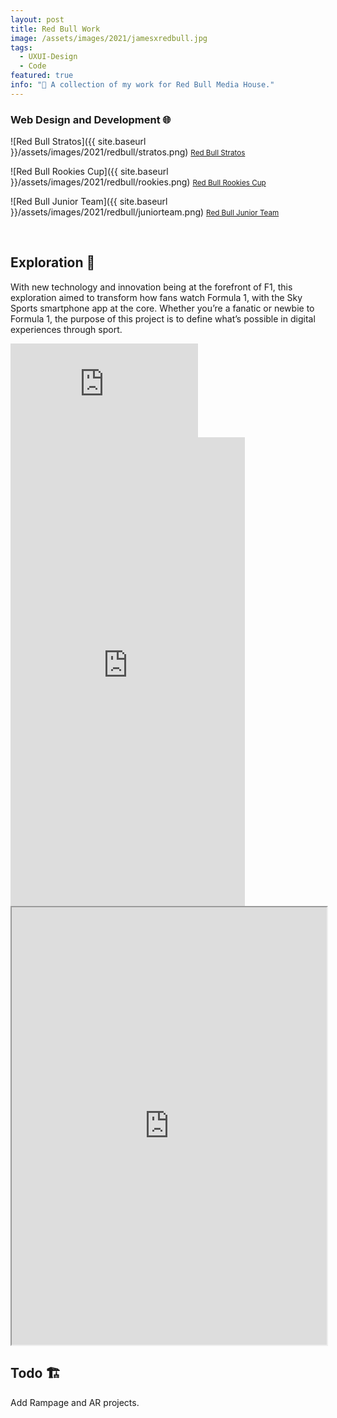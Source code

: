 ```yaml
---
layout: post
title: Red Bull Work
image: /assets/images/2021/jamesxredbull.jpg
tags:
  - UXUI-Design
  - Code
featured: true
info: "🎒 A collection of my work for Red Bull Media House."
---
```


### Web Design and Development 🌐

![Red Bull Stratos]({{ site.baseurl }}/assets/images/2021/redbull/stratos.png)
<small>[Red Bull Stratos](https://www.redbull.com/int-en/projects/red-bull-stratos)</small>

![Red Bull Rookies Cup]({{ site.baseurl }}/assets/images/2021/redbull/rookies.png)
<small>[Red Bull Rookies Cup](https://www.redbull.com/int-en/rookiescup)</small>

![Red Bull Junior Team]({{ site.baseurl }}/assets/images/2021/redbull/juniorteam.png)
<small>[Red Bull Junior Team](https://www.redbull.com/int-en/juniorteam)</small>

<div class="model-viewer-row">
  <model-viewer ar-modes="webxr" ar="true" src="https://red-bull-racing.herokuapp.com/assets/cars/RB19/model/RB19_Verstappen.glb" autoplay="true" auto-rotate="true" camera-controls="true" background-color="rgba(255,255,255,0)" camera-orbit="-50deg 75deg 105%" ios-src="https://red-bull-racing.herokuapp.com/assets/cars/RB19/model/RB19_Verstappen.usdz" ar-status="not-presenting"></model-viewer>

<model-viewer ar-modes="webxr" ar="true" src="https://addons-redbulljuniorteam.redbull.com/assets/images/ar/jak-crawford/jak-crawford.glb" autoplay="true" auto-rotate="true" camera-controls="true" background-color="rgba(255,255,255,0)" camera-orbit="-50deg 75deg 105%" ios-src="https://addons-redbulljuniorteam.redbull.com/assets/images/ar/jak-crawford/jak-crawford.usdz" ar-status="not-presenting"></model-viewer>

<model-viewer ar-modes="webxr" ar="true" src="https://p-p.redbull.com/rb-red-bull-stratos-1-bv//img/stratos.glb" autoplay="true" auto-rotate="true" camera-controls="true" background-color="rgba(255,255,255,0)" camera-orbit="-50deg 75deg 105%" ar-status="not-presenting"></model-viewer>

</div>

<span class="clear"></span>

<br/>

## Exploration 💭

With new technology and innovation being at the forefront of F1, this exploration aimed to transform how fans watch Formula 1, with the Sky Sports smartphone app at the core. Whether you’re a fanatic or newbie to Formula 1, the purpose of this project is to define what’s possible in digital experiences through sport.

<iframe loading="lazy" src='https://www.youtube.com/embed/ZqGcec5GurU?autoplay=0&loop=1' frameborder='0' allowfullscreen></iframe>

<div id="iphone-x">
    <iframe width="375" height="750" src="https://xd.adobe.com/embed/26904f2a-a592-4b2c-7f83-cb2a02e2e0f1-50a1/" frameborder="0" allowfullscreen></iframe>
  </div>

<iframe loading="lazy" src="https://drive.google.com/file/d/1zDkpM82B6QU1zLdntUXpCmVdDRnfGkYl/preview" width="100%" height="700"></iframe>

<script type="module" src="https://ajax.googleapis.com/ajax/libs/model-viewer/3.1.1/model-viewer.min.js"></script>

## Todo 🏗️

Add Rampage and AR projects.
